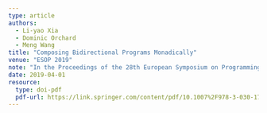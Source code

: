 ```yaml
---
type: article
authors:
  - Li-yao Xia
  - Dominic Orchard
  - Meng Wang
title: "Composing Bidirectional Programs Monadically"
venue: "ESOP 2019"
note: "In the Proceedings of the 28th European Symposium on Programming (ESOP2019)"
date: 2019-04-01
resource:
  type: doi-pdf
  pdf-url: https://link.springer.com/content/pdf/10.1007%2F978-3-030-17184-1_6.pdf
---
```

